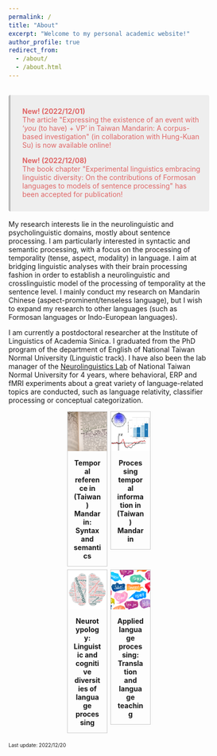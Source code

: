```yaml
---
permalink: /
title: "About"
excerpt: "Welcome to my personal academic website!"
author_profile: true
redirect_from: 
  - /about/
  - /about.html
---
```


<br>
<div style='background-color:#eeeeee; color: #e06666; border-left: solid #bcbcbc 4px; border-radius: 4px; padding:0.7em;'>
<div style='margin-left:1em;margin-top:1em'><b>New! (2022/12/01)</b><br> The article "Expressing the existence of an event with ‘<i>you</i> (to have) + VP’ in Taiwan Mandarin: A corpus-based investigation" (in collaboration with Hung-Kuan Su) is now available online!
</div>
<div style='margin-left:1em;margin-top:1em'><b>New! (2022/12/08)</b><br> The book chapter "Experimental linguistics embracing linguistic diversity: On the contributions of Formosan languages to models of sentence processing" has been accepted for publication!
</div>
<br>
</div>
<br>
My research interests lie in the neurolinguistic and psycholinguistic domains, mostly about sentence processing. I am particularly interested in syntactic and semantic processing, with a focus on the processing of temporality (tense, aspect, modality) in language. I aim at bridging linguistic analyses with their brain processing fashion in order to establish a neurolinguistic and crosslinguistic model of the processing of temporality at the sentence level. I mainly conduct my research on Mandarin Chinese (aspect-prominent/tenseless language), but I wish to expand my research to other languages (such as Formosan languages or Indo-European languages). 

I am currently a postdoctoral researcher at the Institute of Linguistics of Academia Sinica. I graduated from the PhD program of the department of English of National Taiwan Normal University (Linguistic track). I have also been the lab manager of the [Neurolinguistics Lab](https://neurolinguisticslabntnu.wordpress.com/) of National Taiwan Normal University for 4 years, where behavioral, ERP and fMRI experiments about a great variety of language-related topics are conducted, such as language relativity, classifier processing or conceptual categorization.


<style>

div.gallery {
  border: 1px solid #ccc;
}

div.gallery:hover {
  border: 1px solid #777;
}

div.gallery img {
  width: 100%;
  height: auto;
}

div.desc {
  padding: 12px;
  text-align: center;
}

* {
  box-sizing: border-box;
}

.container {
  display: grid; 
  grid-auto-rows: 1fr; 
  grid-template-columns: 20% 20%; 
  grid-template-rows: auto auto; 
  gap: 6px 6px; 
  grid-template-areas: 
    "Project1 Project2"
    "Project3 Project4"; 
  justify-content: center; 
  justify-items: stretch; 
  align-items: stretch; 
}

</style>


<div class="container">



<div class="Project1">
  <div class="gallery">
    <a target="_blank" href="https://aymeric-collart.github.io/publications/">
      <img src="./../images/Project1.jpg" width="250" height="250">
    </a>
    <div class="desc">
<b>Temporal reference in (Taiwan) Mandarin: Syntax and semantics</b></div>
  </div>
</div>

<div class="Project2">
  <div class="gallery">
    <a target="_blank" href="https://aymeric-collart.github.io/publications/">
      <img src="./../images/Project2.png" width="250" height="250">
    </a>
    <div class="desc"><b>Processing temporal information in (Taiwan) Mandarin</b></div>
  </div>
</div>

<div class="Project3">
  <div class="gallery">
    <a target="_blank" href="https://aymeric-collart.github.io/publications/">
      <img src="./../images/Project3.png" width="250" height="250">
    </a>
    <div class="desc"><b>Neurotypology: Linguistic and cognitive diversities of language processing</b></div>
  </div>
</div>

<div class="Project4">
  <div class="gallery">
    <a target="_blank" href="https://aymeric-collart.github.io/publications/">
      <img src="./../images/Project4.png" width="250" height="250">
    </a>
    <div class="desc"><b>Applied language processing: Translation and language teaching</b></div>
  </div>
</div>


</div>

<font size="1">Last update: 2022/12/20</font>